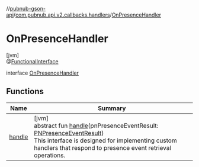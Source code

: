 //[pubnub-gson-api](../../../index.md)/[com.pubnub.api.v2.callbacks.handlers](../index.md)/[OnPresenceHandler](index.md)

# OnPresenceHandler

[jvm]\
@[FunctionalInterface](https://docs.oracle.com/javase/8/docs/api/java/lang/FunctionalInterface.html)

interface [OnPresenceHandler](index.md)

## Functions

| Name | Summary |
|---|---|
| [handle](handle.md) | [jvm]<br>abstract fun [handle](handle.md)(pnPresenceEventResult: [PNPresenceEventResult](../../../../../pubnub-core/pubnub-core-api/pubnub-core-api/com.pubnub.api.models.consumer.pubsub/-p-n-presence-event-result/index.md))<br> This interface is designed for implementing custom handlers that respond to presence event retrieval operations. |
